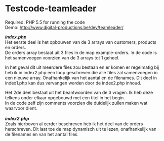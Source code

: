 # Testcode-teamleader

Required: PHP 5.5 for running the code<br>
Demo: http://www.digital-productions.be/dev/teamleader/

<b><i>index.php</i></b><br>
Het eerste deel is het opbouwen van de 3 arrays van customers, products en orders.<br>
De orders array bestaat uit 3 files in de map example-orders. In de code is het samenvoegen voorzien van de 3 arrays tot 1 geheel.<br>

In het geval dit uit meerdere files zou bestaan en er komen er regelmatig bij heb ik in index2.php een loop geschreven die alle files zal samenvoegen in een nieuwe array. Onafhankelijk van het aantal en de filenames. Dit deel in index1.php kan dus vervangen worden door de index2.php inhoud.

Het 2de deel bestaat uit het beantwoorden van de 3 vragen. Ik heb deze telkens onder elkaar opgebouwd met een titel in het begin.<br>
In de code zelf zijn comments voorzien die duidelijk zullen maken wat waarvoor dient.
<br><br>
<b><i>index2.php</i></b><br>
Zoals hierboven al eerder beschreven heb ik het deel van de orders herschreven. Dit laat toe de map dynamisch uit te lezen, onafhankelijk van de filenames en van het aantal files.
